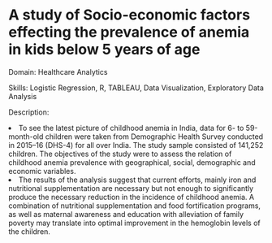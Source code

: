 # A study of Socio-economic factors effecting the prevalence of anemia in kids below 5 years of age
<p>Domain: Healthcare Analytics</p>
<p>Skills: Logistic Regression, R, TABLEAU, Data Visualization, Exploratory Data Analysis</p>
<p>Description: <li>To see the latest picture of childhood anemia in India, data for 6- to 59-month-old children were taken from Demographic Health Survey conducted in 2015–16 (DHS-4) for all over India. The study sample consisted of 141,252 children. The objectives of the study were to assess the relation of childhood anemia prevalence with geographical, social, demographic and economic variables.</li>
<li>The results of the analysis suggest that current efforts, mainly iron and nutritional supplementation are necessary but not enough to significantly produce the necessary reduction in the incidence of childhood anemia. A combination of nutritional supplementation and food fortification programs, as well as maternal awareness and education with alleviation of family poverty may translate into optimal improvement in the hemoglobin levels of the children.</li></p>
